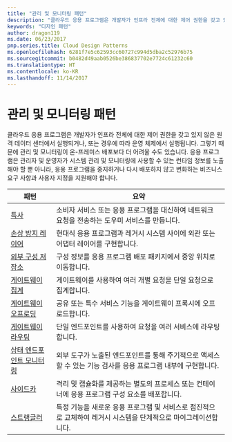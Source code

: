 ```yaml
---
title: "관리 및 모니터링 패턴"
description: "클라우드 응용 프로그램은 개발자가 인프라 전체에 대한 제어 권한을 갖고 있지 않은 원격 데이터 센터에서 실행되거나, 또는 경우에 따라 운영 체제에서 실행됩니다. 그렇기 때문에 관리 및 모니터링이 온-프레미스 배포보다 더 어려울 수도 있습니다. 응용 프로그램은 관리자 및 운영자가 시스템 관리 및 모니터링에 사용할 수 있는 런타임 정보를 노출해야 할 뿐 아니라, 응용 프로그램을 중지하거나 다시 배포하지 않고 변화하는 비즈니스 요구 사항과 사용자 지정을 지원해야 합니다."
keywords: "디자인 패턴"
author: dragon119
ms.date: 06/23/2017
pnp.series.title: Cloud Design Patterns
ms.openlocfilehash: 6281f7e5c62593cc60727c994d5dba2c52976b75
ms.sourcegitcommit: b0482d49aab0526be386837702e7724c61232c60
ms.translationtype: HT
ms.contentlocale: ko-KR
ms.lasthandoff: 11/14/2017
---
```

# <a name="management-and-monitoring-patterns"></a>관리 및 모니터링 패턴

클라우드 응용 프로그램은 개발자가 인프라 전체에 대한 제어 권한을 갖고 있지 않은 원격 데이터 센터에서 실행되거나, 또는 경우에 따라 운영 체제에서 실행됩니다. 그렇기 때문에 관리 및 모니터링이 온-프레미스 배포보다 더 어려울 수도 있습니다. 응용 프로그램은 관리자 및 운영자가 시스템 관리 및 모니터링에 사용할 수 있는 런타임 정보를 노출해야 할 뿐 아니라, 응용 프로그램을 중지하거나 다시 배포하지 않고 변화하는 비즈니스 요구 사항과 사용자 지정을 지원해야 합니다.

| 패턴 | 요약 |
| ------- | ------- |
| [특사](../ambassador.md) | 소비자 서비스 또는 응용 프로그램을 대신하여 네트워크 요청을 전송하는 도우미 서비스를 만듭니다. |
| [손상 방지 레이어](../anti-corruption-layer.md) | 현대식 응용 프로그램과 레거시 시스템 사이에 외관 또는 어댑터 레이어를 구현합니다. |
| [외부 구성 저장소](../external-configuration-store.md) | 구성 정보를 응용 프로그램 배포 패키지에서 중앙 위치로 이동합니다. |
| [게이트웨이 집계](../gateway-aggregation.md) | 게이트웨이를 사용하여 여러 개별 요청을 단일 요청으로 집계합니다. |
| [게이트웨이 오프로딩](../gateway-offloading.md) | 공유 또는 특수 서비스 기능을 게이트웨이 프록시에 오프로드합니다. |
| [게이트웨이 라우팅](../gateway-routing.md) | 단일 엔드포인트를 사용하여 요청을 여러 서비스에 라우팅합니다. |
| [상태 엔드포인트 모니터링](../health-endpoint-monitoring.md) | 외부 도구가 노출된 엔드포인트를 통해 주기적으로 액세스할 수 있는 기능 검사를 응용 프로그램 내부에 구현합니다. |
| [사이드카](../sidecar.md) | 격리 및 캡슐화를 제공하는 별도의 프로세스 또는 컨테이너에 응용 프로그램 구성 요소를 배포합니다. |
| [스트랭글러](../strangler.md) | 특정 기능을 새로운 응용 프로그램 및 서비스로 점진적으로 교체하여 레거시 시스템을 단계적으로 마이그레이션합니다. |
